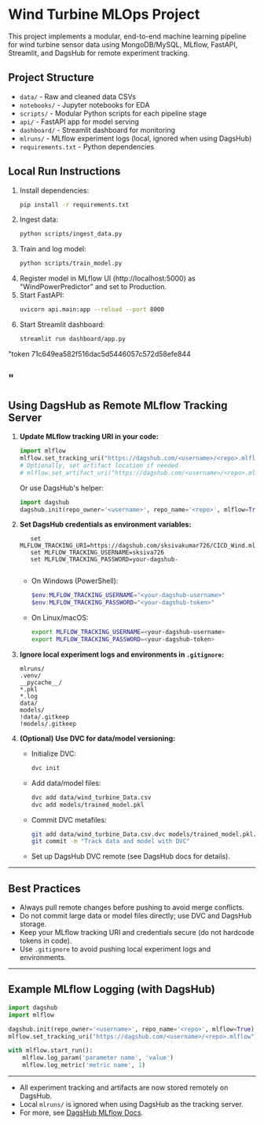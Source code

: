 # Wind Turbine MLOps Project

This project implements a modular, end-to-end machine learning pipeline for wind turbine sensor data using MongoDB/MySQL, MLflow, FastAPI, Streamlit, and DagsHub for remote experiment tracking.

## Project Structure

- `data/` - Raw and cleaned data CSVs
- `notebooks/` - Jupyter notebooks for EDA
- `scripts/` - Modular Python scripts for each pipeline stage
- `api/` - FastAPI app for model serving
- `dashboard/` - Streamlit dashboard for monitoring
- `mlruns/` - MLflow experiment logs (local, ignored when using DagsHub)
- `requirements.txt` - Python dependencies

## Local Run Instructions

1. Install dependencies:
   ```bash
   pip install -r requirements.txt
   ```
2. Ingest data:
   ```bash
   python scripts/ingest_data.py
   ```
3. Train and log model:
   ```bash
   python scripts/train_model.py
   ```
4. Register model in MLflow UI (http://localhost:5000) as "WindPowerPredictor" and set to Production.
5. Start FastAPI:
   ```bash
   uvicorn api.main:app --reload --port 8000
   ```
6. Start Streamlit dashboard:
   ```bash
   streamlit run dashboard/app.py
   ```



"token 71c649ea582f516dac5d5446057c572d58efe844

"
---

## Using DagsHub as Remote MLflow Tracking Server

1. **Update MLflow tracking URI in your code:**
   ```python
   import mlflow
   mlflow.set_tracking_uri("https://dagshub.com/<username>/<repo>.mlflow")
   # Optionally, set artifact location if needed
   # mlflow.set_artifact_uri("https://dagshub.com/<username>/<repo>.mlflow/artifacts")
   ```
   Or use DagsHub's helper:
   ```python
   import dagshub
   dagshub.init(repo_owner='<username>', repo_name='<repo>', mlflow=True)
   ```
2. **Set DagsHub credentials as environment variables:**

   ```Command Prompt(Windows)
      set MLFLOW_TRACKING_URI=https://dagshub.com/sksivakumar726/CICD_Wind.mlflow
      set MLFLOW_TRACKING_USERNAME=sksiva726
      set MLFLOW_TRACKING_PASSWORD=your-dagshub-
      
      ```
   - On Windows (PowerShell):
     ```powershell
     $env:MLFLOW_TRACKING_USERNAME="<your-dagshub-username>"
     $env:MLFLOW_TRACKING_PASSWORD="<your-dagshub-token>"
     ```
   - On Linux/macOS:
     ```bash
     export MLFLOW_TRACKING_USERNAME=<your-dagshub-username>
     export MLFLOW_TRACKING_PASSWORD=<your-dagshub-token>
     ```
3. **Ignore local experiment logs and environments in `.gitignore`:**
   ```
   mlruns/
   .venv/
   __pycache__/
   *.pkl
   *.log
   data/
   models/
   !data/.gitkeep
   !models/.gitkeep
   ```
4. **(Optional) Use DVC for data/model versioning:**
   - Initialize DVC:
     ```bash
     dvc init
     ```
   - Add data/model files:
     ```bash
     dvc add data/wind_turbine_Data.csv
     dvc add models/trained_model.pkl
     ```
   - Commit DVC metafiles:
     ```bash
     git add data/wind_turbine_Data.csv.dvc models/trained_model.pkl.dvc dvc.yaml .gitignore
     git commit -m "Track data and model with DVC"
     ```
   - Set up DagsHub DVC remote (see DagsHub docs for details).

---

## Best Practices
- Always pull remote changes before pushing to avoid merge conflicts.
- Do not commit large data or model files directly; use DVC and DagsHub storage.
- Keep your MLflow tracking URI and credentials secure (do not hardcode tokens in code).
- Use `.gitignore` to avoid pushing local experiment logs and environments.

---

## Example MLflow Logging (with DagsHub)
```python
import dagshub
import mlflow

dagshub.init(repo_owner='<username>', repo_name='<repo>', mlflow=True)
mlflow.set_tracking_uri("https://dagshub.com/<username>/<repo>.mlflow")

with mlflow.start_run():
    mlflow.log_param('parameter name', 'value')
    mlflow.log_metric('metric name', 1)
```

---

- All experiment tracking and artifacts are now stored remotely on DagsHub.
- Local `mlruns/` is ignored when using DagsHub as the tracking server.
- For more, see [DagsHub MLflow Docs](https://dagshub.com/docs/integrations/mlflow/).